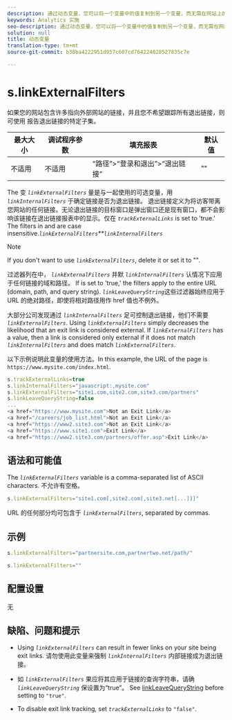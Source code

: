 ```yaml
---
description: 通过动态变量，您可以将一个变量中的值复制到另一个变量，而无需在网站上的图像请求中多次键入完整的值。
keywords: Analytics 实施
seo-description: 通过动态变量，您可以将一个变量中的值复制到另一个变量，而无需在网站上的图像请求中多次键入完整的值。
solution: null
title: 动态变量
translation-type: tm+mt
source-git-commit: b38ba4222951d957c607cd764224028527835c7e

---
```



# s.linkExternalFilters

如果您的网站包含许多指向外部网站的链接，并且您不希望跟踪所有退出链接，则可使用 报告退出链接的特定子集。

| 最大大小 | 调试程序参数 | 填充报表 | 默认值 |
|---|---|---|---|
| 不适用 | 不适用 | “路径”&gt;“登录和退出”&gt;“退出链接” | "" |

The 变 *`linkExternalFilters`* 量是与一起使用的可选变量，用 *`linkInternalFilters`* 于确定链接是否为退出链接。 退出链接定义为将访客带离您网站的任何链接。无论退出链接的目标窗口是弹出窗口还是现有窗口，都不会影响该链接在退出链接报表中的显示。仅在 *`trackExternalLinks`* is set to 'true.' The filters in  and  are case insensitive.*`linkExternalFilters`**`linkInternalFilters`*

>[!NOTE]
>
>If you don't want to use *`linkExternalFilters`*, delete it or set it to "".

过滤器列在中， *`linkExternalFilters`* 并默 *`linkInternalFilters`* 认情况下应用于任何链接的域和路径。 If  is set to 'true,' the filters apply to the entire URL (domain, path, and query string). *`linkLeaveQueryString`*&#x200B;这些过滤器始终应用于 URL 的绝对路径，即使将相对路径用作 href 值也不例外。

大部分公司发现通过 *`linkInternalFilters`* 足可控制退出链接，他们不需要 *`linkExternalFilters`*. Using *`linkExternalFilters`* simply decreases the likelihood that an exit link is considered external. If *`linkExternalFilters`* has a value, then a link is considered only external if it does not match *`linkInternalFilters`* and does match *`linkExternalFilters`*.

以下示例说明此变量的使用方法。In this example, the URL of the page is `https://www.mysite.com/index.html`.

```js
s.trackExternalLinks=true 
s.linkInternalFilters="javascript:,mysite.com" 
s.linkExternalFilters="site1.com,site2.com,site3.com/partners" 
s.linkLeaveQueryString=false 
... 
<a href="https://www.mysite.com">Not an Exit Link</a> 
<a href="/careers/job_list.html">Not an Exit Link</a> 
<a href="https://www2.site3.com">Not an Exit Link</a> 
<a href="https://www.site1.com">Exit Link</a> 
<a href="https://www2.site3.com/partners/offer.asp">Exit Link</a> 
```

## 语法和可能值

The *`linkExternalFilters`* variable is a comma-separated list of ASCII characters. 不允许有空格。

```js
s.linkExternalFilters="site1.com[,site2.com[,site3.net[...]]]"
```

URL 的任何部分均可包含于 *`linkExternalFilters`*, separated by commas.

## 示例

```js
s.linkExternalFilters="partnersite.com,partnertwo.net/path/"
```

```js
s.linkExternalFilters=""
```

## 配置设置

无

## 缺陷、问题和提示

* Using *`linkExternalFilters`* can result in fewer links on your site being exit links. 请勿使用此变量来强制 *`linkInternalFilters`* 内部链接成为退出链接。

* 如 *`linkExternalFilters`* 果应将其应用于链接的查询字符串，请确 *`linkLeaveQueryString`* 保设置为“true”。 See [linkLeaveQueryString](https://docs.adobe.com/content/help/en/analytics/implementation/javascript-implementation/variables-analytics-reporting/config-var/s-account.html) before setting to `"true"`.

* To disable exit link tracking, set *`trackExternalLinks`* to `"false"`.
